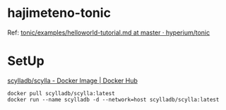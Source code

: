 # hajimeteno-tonic

Ref: [tonic/examples/helloworld-tutorial.md at master · hyperium/tonic](https://github.com/hyperium/tonic/blob/master/examples/helloworld-tutorial.md)

# SetUp

[scylladb/scylla - Docker Image | Docker Hub](https://hub.docker.com/r/scylladb/scylla/)

```shell
docker pull scylladb/scylla:latest
docker run --name scylladb -d --network=host scylladb/scylla:latest
```
